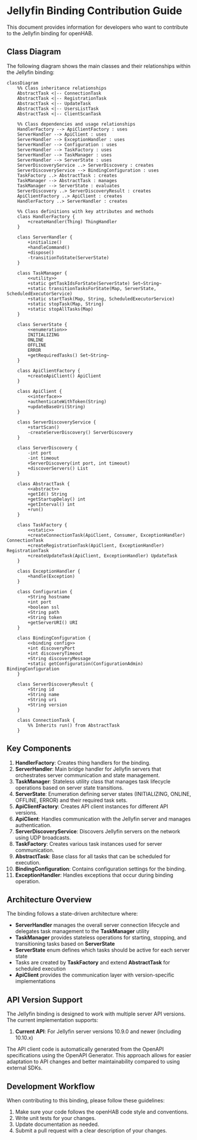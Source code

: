# Jellyfin Binding Contribution Guide

This document provides information for developers who want to contribute to the Jellyfin binding for openHAB.

## Class Diagram

The following diagram shows the main classes and their relationships within the Jellyfin binding:

```mermaid
classDiagram
    %% Class inheritance relationships
    AbstractTask <|-- ConnectionTask
    AbstractTask <|-- RegistrationTask
    AbstractTask <|-- UpdateTask
    AbstractTask <|-- UsersListTask
    AbstractTask <|-- ClientScanTask
    
    %% Class dependencies and usage relationships
    HandlerFactory --> ApiClientFactory : uses
    ServerHandler --> ApiClient : uses
    ServerHandler --> ExceptionHandler : uses
    ServerHandler --> Configuration : uses
    ServerHandler --> TaskFactory : uses
    ServerHandler --> TaskManager : uses
    ServerHandler --> ServerState : uses
    ServerDiscoveryService ..> ServerDiscovery : creates
    ServerDiscoveryService --> BindingConfiguration : uses
    TaskFactory ..> AbstractTask : creates
    TaskManager --> AbstractTask : manages
    TaskManager --> ServerState : evaluates
    ServerDiscovery ..> ServerDiscoveryResult : creates
    ApiClientFactory ..> ApiClient : creates
    HandlerFactory ..> ServerHandler : creates
    
    %% Class definitions with key attributes and methods
    class HandlerFactory {
        +createHandler(Thing) ThingHandler
    }
    
    class ServerHandler {
        +initialize()
        +handleCommand()
        +dispose()
        -transitionToState(ServerState)
    }
    
    class TaskManager {
        <<utility>>
        +static getTaskIdsForState(ServerState) Set~String~
        +static transitionTasksForState(Map, ServerState, ScheduledExecutorService)
        +static startTask(Map, String, ScheduledExecutorService)
        +static stopTask(Map, String)
        +static stopAllTasks(Map)
    }
    
    class ServerState {
        <<enumeration>>
        INITIALIZING
        ONLINE
        OFFLINE
        ERROR
        +getRequiredTasks() Set~String~
    }
    
    class ApiClientFactory {
        +createApiClient() ApiClient
    }
    
    class ApiClient {
        <<interface>>
        +authenticateWithToken(String)
        +updateBaseUri(String)
    }
    
    class ServerDiscoveryService {
        +startScan()
        -createServerDiscovery() ServerDiscovery
    }
    
    class ServerDiscovery {
        -int port
        -int timeout
        +ServerDiscovery(int port, int timeout)
        +discoverServers() List
    }
    
    class AbstractTask {
        <<abstract>>
        +getId() String
        +getStartupDelay() int
        +getInterval() int
        +run()
    }
    
    class TaskFactory {
        <<static>>
        +createConnectionTask(ApiClient, Consumer, ExceptionHandler) ConnectionTask
        +createRegistrationTask(ApiClient, ExceptionHandler) RegistrationTask
        +createUpdateTask(ApiClient, ExceptionHandler) UpdateTask
    }
    
    class ExceptionHandler {
        +handle(Exception)
    }
    
    class Configuration {
        +String hostname
        +int port
        +boolean ssl
        +String path
        +String token
        +getServerURI() URI
    }
    
    class BindingConfiguration {
        <<binding config>>
        +int discoveryPort
        +int discoveryTimeout
        +String discoveryMessage
        +static getConfiguration(ConfigurationAdmin) BindingConfiguration
    }
    
    class ServerDiscoveryResult {
        +String id
        +String name
        +String uri
        +String version
    }
    
    class ConnectionTask {
        %% Inherits run() from AbstractTask
    }
```

## Key Components

1. **HandlerFactory**: Creates thing handlers for the binding.
2. **ServerHandler**: Main bridge handler for Jellyfin servers that orchestrates server communication and state management.
3. **TaskManager**: Stateless utility class that manages task lifecycle operations based on server state transitions.
4. **ServerState**: Enumeration defining server states (INITIALIZING, ONLINE, OFFLINE, ERROR) and their required task sets.
5. **ApiClientFactory**: Creates API client instances for different API versions.
6. **ApiClient**: Handles communication with the Jellyfin server and manages authentication.
7. **ServerDiscoveryService**: Discovers Jellyfin servers on the network using UDP broadcasts.
8. **TaskFactory**: Creates various task instances used for server communication.
9. **AbstractTask**: Base class for all tasks that can be scheduled for execution.
10. **BindingConfiguration**: Contains configuration settings for the binding.
11. **ExceptionHandler**: Handles exceptions that occur during binding operation.

## Architecture Overview

The binding follows a state-driven architecture where:

- **ServerHandler** manages the overall server connection lifecycle and delegates task management to the **TaskManager** utility
- **TaskManager** provides stateless operations for starting, stopping, and transitioning tasks based on **ServerState**
- **ServerState** enum defines which tasks should be active for each server state
- Tasks are created by **TaskFactory** and extend **AbstractTask** for scheduled execution
- **ApiClient** provides the communication layer with version-specific implementations

## API Version Support

The Jellyfin binding is designed to work with multiple server API versions.
The current implementation supports:

1. **Current API**: For Jellyfin server versions 10.9.0 and newer (including 10.10.x)

The API client code is automatically generated from the OpenAPI specifications using the OpenAPI Generator.
This approach allows for easier adaptation to API changes and better maintainability compared to using external SDKs.

## Development Workflow

When contributing to this binding, please follow these guidelines:

1. Make sure your code follows the openHAB code style and conventions.
2. Write unit tests for your changes.
3. Update documentation as needed.
4. Submit a pull request with a clear description of your changes.
